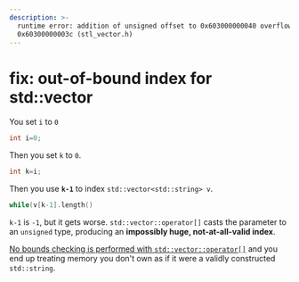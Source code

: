 ```yaml
---
description: >-
  runtime error: addition of unsigned offset to 0x603000000040 overflowed to
  0x60300000003c (stl_vector.h)
---
```


# fix: out-of-bound index for std::vector

You set `i` to `0`

```cpp
int i=0;
```

Then you set `k` to `0`.

```cpp
int k=i;
```

Then you use **`k-1`** to index `std::vector<std::string> v`.

```cpp
while(v[k-1].length()
```

`k-1` is `-1`, but it gets worse. `std::vector::operator[]` casts the parameter to an `unsigned` type, producing an **impossibly huge, not-at-all-valid index**.

[No bounds checking is performed with `std::vector::operator[]`](http://en.cppreference.com/w/cpp/container/vector/operator\_at) and you end up treating memory you don't own as if it were a validly constructed `std::string`.
